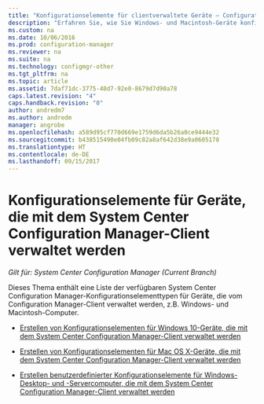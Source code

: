 ```yaml
---
title: "Konfigurationselemente für clientverwaltete Geräte – Configuration Manager | Microsoft-Dokumentation"
description: "Erfahren Sie, wie Sie Windows- und Macintosh-Geräte konfigurieren, die mit dem System Center Configuration Manager-Client verwaltet werden."
ms.custom: na
ms.date: 10/06/2016
ms.prod: configuration-manager
ms.reviewer: na
ms.suite: na
ms.technology: configmgr-other
ms.tgt_pltfrm: na
ms.topic: article
ms.assetid: 7daf71dc-3775-40d7-92e0-8679d7d90a78
caps.latest.revision: "4"
caps.handback.revision: "0"
author: andredm7
ms.author: andredm
manager: angrobe
ms.openlocfilehash: a589d95cf770d669e1759d6da5b26a0ce9444e32
ms.sourcegitcommit: b438515490e04fb09c82a8af642d38e9a0605178
ms.translationtype: HT
ms.contentlocale: de-DE
ms.lasthandoff: 09/15/2017
---
```

# <a name="configuration-items-for-devices-managed-with-the-system-center-configuration-manager-client"></a>Konfigurationselemente für Geräte, die mit dem System Center Configuration Manager-Client verwaltet werden

*Gilt für: System Center Configuration Manager (Current Branch)*

Dieses Thema enthält eine Liste der verfügbaren System Center Configuration Manager-Konfigurationselementtypen für Geräte, die vom Configuration Manager-Client verwaltet werden, z.B. Windows- und Macintosh-Computer.  

-   [Erstellen von Konfigurationselementen für Windows 10-Geräte, die mit dem System Center Configuration Manager-Client verwaltet werden](../../compliance/deploy-use/create-configuration-items-for-windows-10-devices-managed-with-the-client.md)  

-   [Erstellen von Konfigurationselementen für Mac OS X-Geräte, die mit dem System Center Configuration Manager-Client verwaltet werden](../../compliance/deploy-use/create-configuration-items-for-mac-os-x-devices-managed-with-the-client.md)  

-   [Erstellen benutzerdefinierter Konfigurationselemente für Windows-Desktop- und -Servercomputer, die mit dem System Center Configuration Manager-Client verwaltet werden](../../compliance/deploy-use/create-custom-configuration-items-for-windows-desktop-and-server-computers-managed-with-the-client.md)  
